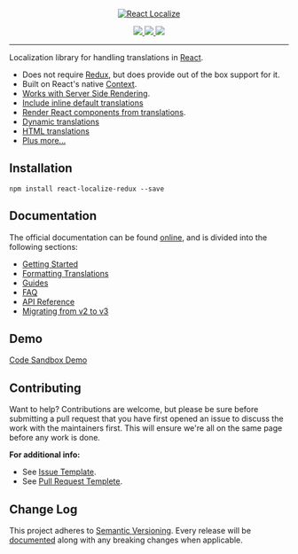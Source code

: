 <p align="center">
  <a href="https://github.com/ryandrewjohnson/react-localize-redux">
    <img alt="React Localize" src="https://ryandrewjohnson.github.io/react-localize-redux-docs/images/react-localize-redux-new.png">
  </a>
</p>

<p align="center">
  <a href="https://www.npmjs.com/package/react-localize-redux">
    <img src="https://img.shields.io/npm/dm/react-localize-redux.svg?style=flat-square">
  </a>
  <a href="https://travis-ci.org/ryandrewjohnson/react-localize-redux">
    <img src="https://img.shields.io/travis/ryandrewjohnson/react-localize-redux/master.svg?style=flat-square">
  </a>
  <a href="https://codecov.io/gh/ryandrewjohnson/react-localize-redux">
    <img src="https://codecov.io/gh/ryandrewjohnson/react-localize-redux/branch/master/graph/badge.svg" />
  </a>
</p>

---

Localization library for handling translations in [React](https://facebook.github.io/react).

* Does not require [Redux](https://redux.js.org/), but does provide out of the box support for it.
* Built on React's native [Context](https://reactjs.org/docs/context.html).
* [Works with Server Side Rendering](https://ryandrewjohnson.github.io/react-localize-redux-docs/#working-with-server-side-rendering).
* [Include inline default translations](https://ryandrewjohnson.github.io/react-localize-redux-docs/#include-inline-default-translations)
* [Render React components from translations](https://ryandrewjohnson.github.io/react-localize-redux-docs/#react-translations).
* [Dynamic translations](https://ryandrewjohnson.github.io/react-localize-redux-docs/#dynamic-translations)
* [HTML translations](https://ryandrewjohnson.github.io/react-localize-redux-docs/#html-translations)
* [Plus more...](https://ryandrewjohnson.github.io/react-localize-redux-docs/#guides)

## Installation

```
npm install react-localize-redux --save
```

## Documentation

The official documentation can be found [online](https://ryandrewjohnson.github.io/react-localize-redux-docs/), and is divided into the following sections:

* [Getting Started](https://ryandrewjohnson.github.io/react-localize-redux-docs/#getting-started)
* [Formatting Translations](https://ryandrewjohnson.github.io/react-localize-redux-docs//#formatting-translations)
* [Guides](https://ryandrewjohnson.github.io/react-localize-redux-docs/#guides)
* [FAQ](https://ryandrewjohnson.github.io/react-localize-redux-docs/#faq)
* [API Reference](https://ryandrewjohnson.github.io/react-localize-redux-docs/#api-reference)
* [Migrating from v2 to v3](MIGRATING.md)

## Demo

[Code Sandbox Demo](https://codesandbox.io/s/14xp1xy9ql)

## Contributing

Want to help? Contributions are welcome, but please be sure before submitting a pull request that you
have first opened an issue to discuss the work with the maintainers first. This will ensure we're all
on the same page before any work is done.

**For additional info:**

* See [Issue Template](.github/ISSUE_TEMPLATE.md).
* See [Pull Request Templete](.github/PULL_REQUEST_TEMPLATE.md).

## Change Log

This project adheres to [Semantic Versioning](https://semver.org/).
Every release will be [documented](CHANGELOG.md) along with any breaking changes when applicable.
